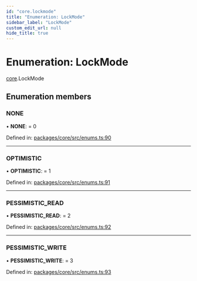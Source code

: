 ```yaml
---
id: "core.lockmode"
title: "Enumeration: LockMode"
sidebar_label: "LockMode"
custom_edit_url: null
hide_title: true
---
```


# Enumeration: LockMode

[core](../modules/core.md).LockMode

## Enumeration members

### NONE

• **NONE**: = 0

Defined in: [packages/core/src/enums.ts:90](https://github.com/mikro-orm/mikro-orm/blob/bcf1a0899b/packages/core/src/enums.ts#L90)

___

### OPTIMISTIC

• **OPTIMISTIC**: = 1

Defined in: [packages/core/src/enums.ts:91](https://github.com/mikro-orm/mikro-orm/blob/bcf1a0899b/packages/core/src/enums.ts#L91)

___

### PESSIMISTIC\_READ

• **PESSIMISTIC\_READ**: = 2

Defined in: [packages/core/src/enums.ts:92](https://github.com/mikro-orm/mikro-orm/blob/bcf1a0899b/packages/core/src/enums.ts#L92)

___

### PESSIMISTIC\_WRITE

• **PESSIMISTIC\_WRITE**: = 3

Defined in: [packages/core/src/enums.ts:93](https://github.com/mikro-orm/mikro-orm/blob/bcf1a0899b/packages/core/src/enums.ts#L93)

